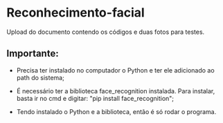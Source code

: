 # Reconhecimento-facial
Upload do documento contendo os códigos e duas fotos para testes. 

## Importante:
- Precisa ter instalado no computador o Python e ter ele adicionado ao path do sistema;

- É necessário ter a biblioteca face_recognition instalada. Para instalar, basta ir no cmd e digitar: "pip install face_recognition";

- Tendo instalado o Python e a biblioteca, então é só rodar o programa.
